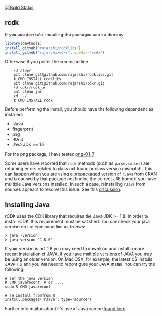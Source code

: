 [![Build Status](https://api.travis-ci.org/rajarshi/cdkr.svg?branch=master)](https://travis-ci.org/rajarshi/cdkr)

## rcdk


If you use ```devtools```, installing the packages can be done by
```R
library(devtools)
install_github("rajarshi/rcdklibs")
install_github("rajarshi/cdkr", subdir="rcdk")
```

Otherwise if you prefer the command line
``` 
	cd /tmp/
	git clone git@github.com:rajarshi/rcdklibs.git
	R CMD INSTALL rcdklibs
	git clone git@github.com:rajarshi/cdkr.git
	cd cdkr/rcdkjar
	ant clean jar
	cd ../
	R CMD INSTALL rcdk
```
Before performing the install, you should have the following dependencies installed:

* rJava
* fingerprint
* png
* RUnit
* Java JDK >= 1.8


For the png package, I have tested [png-0.1-7](http://www.rforge.net/png/files/)

Some users have reported that `rcdk` methods (such as `parse.smiles`) are returning errors related to class not found or class version mismatch. This can happen when you are using a prepackaged version of `rJava` from [CRAN](https://cran.r-project.org/) and is caused by that package not finding the correct JRE home if you have multiple Java versions installed. In such a case, reinstalling `rJava` from sources appears to resolve this issue. See this [discussion](http://stackoverflow.com/questions/26948777/how-can-i-make-rjava-use-the-newer-version-of-java-on-osx).

## Installing Java

rCDK uses the CDK library that requires the Java JDK >= 1.8. In order to install rCDK, this requirement must be satisfied. You can check your java version on the command line as follows:

```
> java -version
> java version "1.8.0"
```

If your version is not 1.8 you may need to download and install a more recent installation of JAVA.  If you have multiple versions of JAVA you may be using an older version. On Mac OSX, for example, the latest OS installs JAVA 1.6 and you will need to reconfigure your JAVA install. You can try the following: 

```
# set the java version
R CMD javareconf  # or ....
sudo R CMD javareconf

# re install fromfrom R
install.packages('rJava', type="source")
```

Further informaiton about R's use of Java can be [found here](https://cran.r-project.org/doc/manuals/r-release/R-admin.html#Java-support). 
